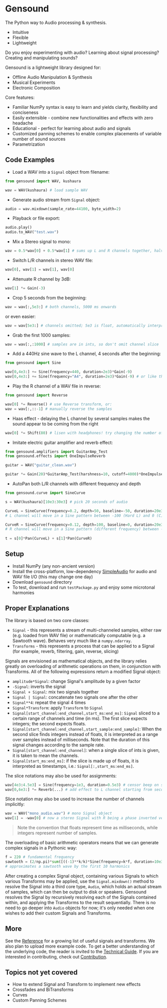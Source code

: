 # Gensound
The Python way to Audio processing & synthesis.
* Intuitive
* Flexible
* Lightweight

Do you enjoy experimenting with audio?
Learning about signal processing?
Creating and manipulating sounds?

Gensound is a lightweight library designed for:
* Offline Audio Manipulation & Synthesis
* Musical Experiments
* Electronic Composition

Core features:
* Familiar NumPy syntax is easy to learn and yields clarity, flexibility and conciseness
* Easily extensible - combine new functionalities and effects with zero headache
* Educational - perfect for learning about audio and signals
* Customized panning schemes to enable complex placements of variable number of sound sources
* Parametrization

## Code Examples
* Load a WAV into a `Signal` object from filename:
```python
from gensound import WAV, kushaura

wav = WAV(kushaura) # load sample WAV
```

* Generate audio stream from `Signal` object:
```python
audio = wav.mixdown(sample_rate=44100, byte_width=2)
```

* Playback or file export:
```python
audio.play()
audio.to_WAV("test.wav")
```

* Mix a Stereo signal to mono:
```python
wav = 0.5*wav[0] + 0.5*wav[1] # sums up L and R channels together, halving the amplitudes
```

* Switch L/R channels in stereo WAV file:
```python
wav[0], wav[1] = wav[1], wav[0]
```

* Attenuate R channel by 3dB:
```python
wav[1] *= Gain(-3)
```

* Crop 5 seconds from the beginning:
```python
wav = wav[:,5e3:] # both channels, 5000 ms onwards
```
or even easier:
```python
wav = wav[5e3:] # channels omitted; 5e3 is float, automatically interpreted as ms
```

* Grab the first 1000 samples:
```python
wav = wav[:,:1000] # samples are in ints, so don't omit channel slice
```

* Add a 440Hz sine wave to the L channel, 4 seconds after the beginning:
```python
from gensound import Sine

wav[0,4e3:] += Sine(frequency=440, duration=2e3)*Gain(-9)
wav[0,4e3:] += Sine(frequency="A4", duration=2e3)*Gain(-9) # or like this
```

* Play the R channel of a WAV file in reverse:
```python
from gensound import Reverse

wav[0] *= Reverse() # use Reverse transform, or:
wav = wav[:,::-1] # manually reverse the samples
```

* Haas effect - delaying the L channel by several samples makes the sound appear to be coming from the right
```python
wav[0] *= Shift(80) # lisen with headphones! try changing the number of samples
```

* Imitate electric guitar amplifier and reverb effect:
```python
from gensound.amplifiers import GuitarAmp_Test
from gensound.effects import OneImpulseReverb

guitar = WAV("guitar_clean.wav")

guitar *= Gain(20)*GuitarAmp_Test(harshness=10, cutoff=4000)*OneImpulseReverb(mix=1.2, num=2000, curve="steep")
```

* AutoPan both L/R channels with different frequency and depth
```python
from gensound.curve import SineCurve

s = WAV(kushaura)[10e3:30e3] # pick 20 seconds of audio

CurveL = SineCurve(frequency=0.2, depth=50, baseline=-50, duration=20e3)
# L channel will move in a Sine pattern between -100 (Hard L) and 0 (C)

CurveR = SineCurve(frequency=0.12, depth=100, baseline=0, duration=20e3)
# R channel will move in a Sine pattern (different frequency) between -100 and 100
    
t = s[0]*Pan(CurveL) + s[1]*Pan(CurveR)
```

## Setup
* Install NumPy (any non-ancient version)
* Install the cross-platform, low-dependency [SimpleAudio](https://github.com/hamiltron/py-simple-audio) for audio and WAV file I/O (this may change one day)
* Download `gensound` directory
* To test, download and run `testPackage.py` and enjoy some microtonal harmonies

## Proper Explanations

The library is based on two core classes:
* `Signal` - this represents a stream of multi-channeled samples, either raw (e.g. loaded from WAV file) or mathematically computable (e.g. a Sawtooth wave). Behaves very much like a `numpy.ndarray`.
* `Transforms` - this represents a process that can be applied to a Signal (for example, reverb, filtering, gain, reverse, slicing)

Signals are envisioned as mathematical objects, and the library relies greatly on overloading of arithmetic operations on them, in conjunction with Transforms. All of the following expressions return a modified Signal object:
* `amplitude*Signal`: change Signal's amplitude by a given factor
* `-Signal`: inverts the signal
* `Signal + Signal`: mix two signals together
* `Signal | Signal`: concatenate two signals one after the other
* `Signal**4`: repeat the signal 4 times
* `Signal*Transform`: apply `Transform` to `Signal`
* `Signal[start_channel:end_channel,start_ms:end_ms]`: `Signal` sliced to a certain range of channels and time (in ms). The first slice expects integers; the second expects floats.
* `Signal[start_channel:end_channel,start_sample:end_sample]`: When the second slice finds integers instead of floats, it is interpreted as a range over samples instead of milliseconds. Note that the duration of this signal changes according to the sample rate.
* `Signal[start_channel:end_channel]`: when a single slice of ints is given, it is taken to mean the channels.
* `Signal[start_ms:end_ms]`: if the slice is made up of floats, it is interpreted as timestamps, i.e.: `Signal[:,start_ms:end_ms]`.

The slice notations may also be used for assignments:
```python
wav[4e3:4.5e3] = Sine(frequency=1e3, duration=0.5e3) # censor beep on seconds 4-4.5
wav[0,6e3:] *= Reverb(...) # add effect to L channel starting from second 6
```

Slice notation may also be used to increase the number of channels implicitly:
```python
wav = WAV("mono_audio.wav") # mono Signal object
wav[1] = -wav[0] # now a stereo Signal with R being a phase inverted version of L
```

> Note the convention that floats represent time as milliseconds, while integers represent number of samples.

The overloading of basic arithmetic operators means that we can generate complex signals in a Pythonic way:
```python
f = 220 # fundamental frequency
sawtooth = (2/np.pi)*sum([((-1)**k/k)*Sine(frequency=k*f, duration=10e3) for k in range(1,11)])
# approximates a sawtooth wave by the first 10 harmonics
```

After creating a complex Signal object, containing various Signals to which various Transforms may be applied, use the `Signal.mixdown()` method to resolve the Signal into a third core type, `Audio`, which holds an actual stream of samples, which can then be output to disk or speakers. Gensound resolves the Signal by recursively resolving each of the Signals contained within, and applying the Transforms to the result sequentially. There is no need to go deeper into `Audio` objects for now; it's only needed when one wishes to add their custom Signals and Transforms.

## More
See the [Reference](REFERENCE.md) for a growing list of useful signals and transforms.
We also plan to upload more example code.
To get a better understanding of the underlying code, the reader is invited to the [Technical Guide](TECHNICAL.md).
If you are interested in contributing, check out [Contribution](CONTRIBUTING.md).


## Topics not yet covered
* How to extend Signal and Transform to implement new effects
* Crossfades and BiTransforms
* Curves
* Custom Panning Schemes










